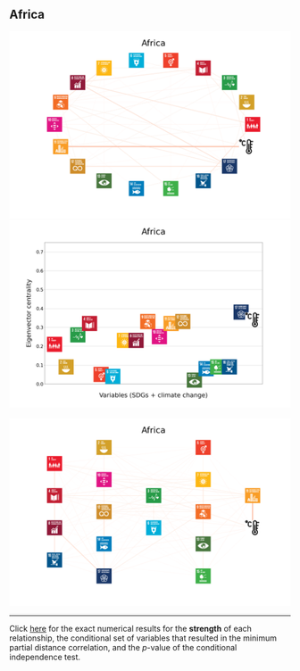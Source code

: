 ## Africa

<img src="Africa_circular_network_logos.png">
<img src="Africa_eigenvector_centrality.png">
<br>
<br>
<img src="Africa_multipartite_network_logos_cluster.png">

---

Click <a href="TLPH_website_tables_6-6.pdf" target="_blank">here</a> for the exact numerical results for the **strength** of each relationship, the conditional set of variables that resulted in the minimum partial distance correlation, and the _p_-value of the conditional independence test.

